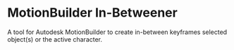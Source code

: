 # MotionBuilder In-Betweener
A tool for Autodesk MotionBuilder to create in-between keyframes selected object(s) or the active character.